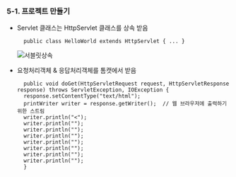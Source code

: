### 5-1. 프로젝트 만들기

- Servlet 클래스는 HttpServlet 클래스를 상속 받음

	    public class HelloWorld extends HttpServlet { ... }
	
	![서블릿상속](https://lh3.googleusercontent.com/_3luH0Gys1Yc0ZtshIBX2064rO6AO1QJxn-9V5O0LfvYwm0Cab5G0Limir-Fb-RpLd-PR7G5tXA)

- 요청처리객체 & 응답처리객체를 톰캣에서 받음

	    public void doGet(HttpServletRequest request, HttpServletResponse response) throws ServletException, IOException { 
		response.setContentType("text/html");
		printWriter writer = response.getWriter();  // 웹 브라우저에 출력하기 위한 스트림
		writer.println("<");
		writer.println("");
		writer.println("");
		writer.println("");
		writer.println("");
		writer.println("");
		writer.println("");
		writer.println("");
		}


<!--stackedit_data:
eyJoaXN0b3J5IjpbLTM4OTExMTY3NSwtMjA4ODc0NjYxMl19
-->